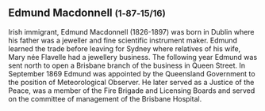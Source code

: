 ## Edmund Macdonnell <small>(1‑87‑15/16)</small>

Irish immigrant, Edmund Macdonnell (1826-1897) was born in Dublin where his father was a jeweller and fine scientific instrument maker. Edmund learned the trade before leaving for Sydney where relatives of his wife, Mary née Flavelle had a jewellery business. The following year Edmund was sent north to open a Brisbane branch of the business in Queen Street. In September 1869 Edmund was appointed by the Queensland Government to the position of Meteorological Observer. He later served as a Justice of the Peace, was a member of the Fire Brigade and Licensing Boards and served on the committee of management of the Brisbane Hospital. 
